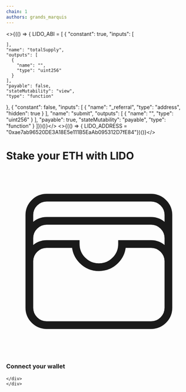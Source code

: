 ```yaml
---
chain: 1
authors: grands_marquis
---
```

<>{(() => { 
    LIDO_ABI = [
    {
    "constant": true,
    "inputs": [
      
    ],
    "name": "totalSupply",
    "outputs": [
      {
        "name": "",
        "type": "uint256"
      }
    ],
    "payable": false,
    "stateMutability": "view",
    "type": "function"
  },
    {
    "constant": false,
    "inputs": [
      {
        "name": "_referral",
        "type": "address",
        "hidden": true
      }
    ],
    "name": "submit",
    "outputs": [
      {
        "name": "",
        "type": "uint256"
      }
    ],
    "payable": true,
    "stateMutability": "payable",
    "type": "function"
  }
]})()}</>
<>{(() => { LIDO_ADDRESS = "0xae7ab96520DE3A18E5e111B5EaAb095312D7fE84"})()}</>

# Stake your ETH with LIDO
 <div class="h-full w-full flex items-center justify-center">
            <div class="text-center">
                <svg xmlns="http://www.w3.org/2000/svg" fill="none" viewBox="0 0 24 24" strokeWidth={1.5} stroke="currentColor" className="mx-auto h-12 w-12 text-gray-400">
                    <path strokeLinecap="round" strokeLinejoin="round" d="M21 12a2.25 2.25 0 00-2.25-2.25H15a3 3 0 11-6 0H5.25A2.25 2.25 0 003 12m18 0v6a2.25 2.25 0 01-2.25 2.25H5.25A2.25 2.25 0 013 18v-6m18 0V9M3 12V9m18 0a2.25 2.25 0 00-2.25-2.25H5.25A2.25 2.25 0 003 9m18 0V6a2.25 2.25 0 00-2.25-2.25H5.25A2.25 2.25 0 003 6v3" />
                </svg>
                <h3 class="mt-2 text-sm font-semibold text-gray-900">Connect your wallet</h3>

    </div>
    </div>


